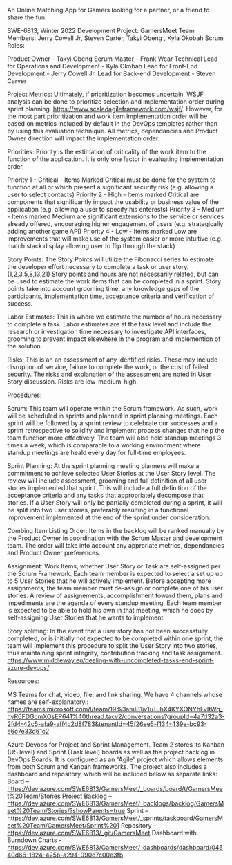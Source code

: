 An Online Matching App for Gamers looking for a partner, or a friend to share the fun.

SWE-6813, Winter 2022 Development Project: GamersMeet Team Members: Jerry Cowell Jr, Steven Carter, Takyi Obeng , Kyla Okobah
Scrum Roles:

Product Owner - Takyi Obeng
Scrum Master – Frank Wear
Technical Lead for Operations and Development - Kyla Okobah
Lead for Front-End Development - Jerry Cowell Jr.
Lead for Back-end Development - Steven Carver


Project Metrics:
Ultimately, if prioritization becomes uncertain, WSJF analysis can be done to prioritize selection and implementation order during sprint planning.
https://www.scaledagileframework.com/wsjf/.  However, for the most part prioritization and work item implementation order will be based on metrics included
by default in the DevOps templates rather than by using this evaluation technique.  All metrics, dependancies and Product Owner direction will impact the implementation order.

Priorities:
Priority is the estimation of criticality of the work item to the function of the application.  It is only one factor in evaluating implementation order.

Priority 1 - Critical - Items Marked Critical must be done for the system to function at all or which present a significant security risk (e.g. allowing a user to select contacts)
Priority 2 - High - Items marked Critical are components that significantly impact the usability or business value of the application (e.g. allowing a user to specify his enterests)
Priority 3 - Medium - Items marked Medium are significant extensions to the service or services already offered, encouraging higher engagement of users (e.g. strategically adding
  another game API)
Priority 4 - Low - Items marked Low are improvements that will make use of the system easier or more intuitive (e.g. match stack display allowing user to flip through the stack)

Story Points:
The Story Points will utilize the Fibonacci series to estimate the developer effort necessary to complete a task or user story. (1,2,3,5,8,13,21) Story points and hours are not
necessarily related, but can be used to estimate the work items that can be completed in a sprint.  Story points take into account grooming time, any knowledge gaps of the participants,
implementation time, acceptance criteria and verification of success.

Labor Estimates:
This is where we estimate the number of hours necessary to complete a task.  Labor estimates are at the task level and include the research or investigation time necessary to 
investigate API interfaces, grooming to prevent impact elsewhere in the program and implemention of the solution.

Risks:
This is an an assessment of any identified risks.  These may include disruption of service, failure to complete the work, or the cost of failed security.  The risks and explanation
of the assessment are noted in User Story discussion.  Risks are low-medium-high.


Procedures:

Scrum:
This team will operate within the Scrum framework.  As such, work will be scheduled in sprints and planned in sprint planning meetings.  Each sprint will be followed by a sprint review
to celebrate our successes and a sprint retrospective to solidify and implement process changes that help the team function more effectively.  The team will also hold standup
meetings 3 times a week, which is comparable to a working environment where standup meetings are heald every day for full-time employees.

Sprint Planning:
At the sprint planning meeting planners will make a commitment to achieve selected User Stories at the User Story level.  The review will include assessment, grooming and full
definition of all user stories implemented that sprint.  This will include a full definition of the acceptance criteria and any tasks that appropriately decompose that stories.  If
a User Story will only be partially completed during a sprint, it will be split into two user stories, preferably resulting in a functional improvement implemented at the end of the
sprint under consideration.

Combing Item Listing Order:
Items in the backlog will be ranked manually by the Product Owner in coordination with the Scrum Master and development team.  The order will take into account any approriate metrics, 
dependancies and Product Owner preferences.

Assignment:
Work Items, whether User Story or Task are self-assigned per the Scrum Framework.  Each team member is expected to select a set up up to 5 User Stories that he will actively implement.
Before accepting more assignments, the team member must de-assign or complete one of his user stories.  A review of assignements, accomplishment toward them, plans and impediments
are the agenda of every standup meeting.  Each team member is expected to be able to hold his own in that meeting, which he does by self-assigning User Stories that he wants to
implement.

Story splitting:
In the event that a user story has not been successfully completed, or is initially not expected to be completed within one sprint, the team will implement this procedure to split
the User Story into two stories, thus maintaining sprint integrity, contribution tracking and task assignment.
https://www.middleway.eu/dealing-with-uncompleted-tasks-end-sprint-azure-devops/ 


Resources:

MS Teams for chat, video, file, and link sharing.  We have 4 channels whose names are self-explanatory.:
https://teams.microsoft.com/l/team/19%3amI81jv1uTuhX4KYXONYhFvItWq_hyR6FDGcmXOsEP641%40thread.tacv2/conversations?groupId=4a7d32a3-2fd4-42c5-afa9-aff4c2d8f783&tenantId=45f26ee5-f134-439e-bc93-e6c7e33d61c2


Azure Devops for Project and Sprint Management.  Team 2 stores its Kanban (US level) and Sprint (Task level) boards as well as the project backlog in DevOps Boards.  It is configured
as an “Agile” project which allows elements from both Scrum and Kanban frameworks.  The project also includes a dashboard and repository, which will be included below as separate
links:
Board – https://dev.azure.com/SWE6813/GamersMeet/_boards/board/t/GamersMeet%20Team/Stories
Project Backlog – https://dev.azure.com/SWE6813/GamersMeet/_backlogs/backlog/GamersMeet%20Team/Stories/?showParents=true
Sprint – https://dev.azure.com/SWE6813/GamersMeet/_sprints/taskboard/GamersMeet%20Team/GamersMeet/Sprint%201
Repository – https://dev.azure.com/SWE6813/_git/GamersMeet
Dashboard with Burndown Charts - https://dev.azure.com/SWE6813/GamersMeet/_dashboards/dashboard/04640d66-1824-425b-a294-090d7c00e3fb



